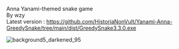 Anna Yanami-themed snake game   
By wzy   
Latest version : https://github.com/HistoriaNonVult/Yanami-Anna-GreedySnake/tree/main/dist/GreedySnake3.3.0.exe

![background5_darkened_95](https://github.com/user-attachments/assets/7449dc61-60f4-4778-9bd6-39c3ef89d08b)
